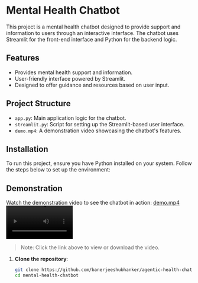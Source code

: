# Mental Health Chatbot

This project is a mental health chatbot designed to provide support and information to users through an interactive interface. The chatbot uses Streamlit for the front-end interface and Python for the backend logic.

## Features

- Provides mental health support and information.
- User-friendly interface powered by Streamlit.
- Designed to offer guidance and resources based on user input.

## Project Structure

- `app.py`: Main application logic for the chatbot.
- `streamlit.py`: Script for setting up the Streamlit-based user interface.
- `demo.mp4`: A demonstration video showcasing the chatbot's features.

## Installation

To run this project, ensure you have Python installed on your system. Follow the steps below to set up the environment:

## Demonstration

Watch the demonstration video to see the chatbot in action: [demo.mp4](demo.mp4)
<video src="demo.mp4" width=180/>

> Note: Click the link above to view or download the video.

1. **Clone the repository**:

   ```bash
   git clone https://github.com/banerjeeshubhanker/agentic-health-chatbot.git
   cd mental-health-chatbot

